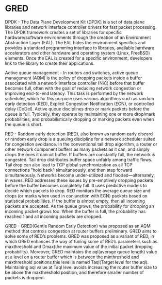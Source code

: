 # GRED
DPDK -
  The Data Plane Development Kit (DPDK) is a set of data plane libraries and network interface controller drivers for fast packet processing.
  The DPDK framework creates a set of libraries for specific hardware/software environments through the creation of an Environment Abstraction Layer (EAL).
  The EAL hides the environment specifics and provides a standard programming interface to libraries, available hardware accelerators and other hardware and operating system (Linux, FreeBSD) elements.
  Once the EAL is created for a specific environment, developers link to the library to create their applications.

Active queue management - 
  In routers and switches, active queue management (AQM) is the policy of dropping packets inside a buffer associated with a network interface controller (NIC) before that buffer becomes full, often with the goal of reducing network congestion or improving end-to-end latency.
  This task is performed by the network scheduler, which for this purpose uses various algorithms such as random early detection (RED), Explicit Congestion Notification (ECN), or controlled delay (CoDel).
  Active queue disciplines drop or mark packets before the queue is full. Typically, they operate by maintaining one or more drop/mark probabilities, and probabilistically dropping or marking packets even when the queue is short.
  
RED - 
  Random early detection (RED), also known as random early discard or random early drop is a queuing discipline for a network scheduler suited for congestion avoidance.
  In the conventional tail drop algorithm, a router or other network component buffers as many packets as it can, and simply drops the ones it cannot buffer. If buffers are constantly full, the network is congested. Tail drop distributes buffer space unfairly among traffic flows.
  Tail drop can also lead to TCP global synchronization as all TCP connections "hold back" simultaneously, and then step forward simultaneously. Networks become under-utilized and flooded—alternately, in waves. 
  RED addresses these issues by pre-emptively dropping packets before the buffer becomes completely full. It uses predictive models to decide which packets to drop. 
  RED monitors the average queue size and drops (or marks when used in conjunction with ECN) packets based on statistical probabilities. If the buffer is almost empty, then all incoming packets are accepted. 
  As the queue grows, the probability for dropping an incoming packet grows too. When the buffer is full, the probability has reached 1 and all incoming packets are dropped.
  
GRED - 
  GRED(Gentle Random Early Detection)  was  proposed  as  an  AQM  method that  controls  congestion  at  router  buffers preliminary. GRED aims to solve some of RED’s problems. 
  GRED was proposed as a variant of RED, in which  GRED  enhances  the  way  of  tuning some  of  RED’s  parameters  such  as maxthreshold and Dmax(the maximum value of the initial packet dropping probability).
  Moreover, GRED maintains the aql(average queue length) value at a level on a   router   buffer   which   is   between   the minthreshold and maxthreshold positions,this level is named Taql(Target level for the aql).
  Maintaining aql value  at Taql level avoids increasing the router buffer size to be above the maxthreshold position, and therefore smaller number of packets is dropped. 

